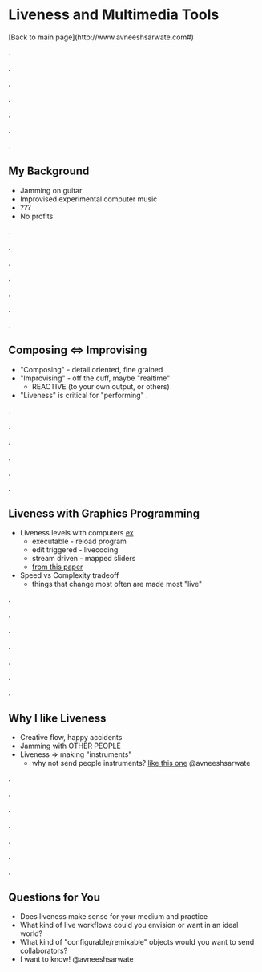 <b>Liveness and Multimedia Tools</b>
===============
<div>[Back to main page](http://www.avneeshsarwate.com#)</div>

.

.

.

.

.

.

.

## <a id="interfaces"></a><b>My Background</b>
- Jamming on guitar
- Improvised experimental computer music
- ???
- No profits 

.

.

.

.

.

.

.

## <a id="interfaces"></a><b>Composing <=> Improvising</b>
- "Composing" - detail oriented, fine grained
- "Improvising"  - off the cuff, maybe "realtime"
    - REACTIVE (to your own output, or others)
- "Liveness" is critical for "performing"
.

.

.

.

.

.

.

## <a id="interfaces"></a><b>Liveness with Graphics Programming</b>
- Liveness levels with computers [ex](http://localhost:6310/?miniexample)
    - executable        -   reload program
    - edit triggered    -   livecoding
    - stream driven     -   mapped sliders
    - [from this paper](https://pdfs.semanticscholar.org/855f/bc05b565e544d93c924871c86dd0047d946e.pdf)
- Speed vs Complexity tradeoff
    - things that change most often are made most "live"

.

.

.

.

.

.

.

## <a id="interfaces"></a><b>Why I like Liveness</b>
- Creative flow, happy accidents
- Jamming with OTHER PEOPLE
- Liveness => making "instruments"
    - why not send people instruments? [like this one](https://avneeshsarwate.github.io/The_Force/?lightLine_slider)
@avneeshsarwate

.

.

.

.

.

.

.

## <a id="interfaces"></a><b>Questions for You</b>
- Does liveness make sense for your medium and practice
- What kind of live workflows could you envision or want in an ideal world?
- What kind of "configurable/remixable" objects would you want to send collaborators?
- I want to know! 
@avneeshsarwate

